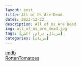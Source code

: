 ```yaml
---
layout: post
title: All of Us Are Dead
dates: 2022-12-22
description: All of Us Are Dead
img: all_of_us_are_dead.jpg
tags: [سریال, درام, اکشن]
categories: [سریال]
---
```


[imdb](https://www.imdb.com/title/tt14169960/reference/)  
[RottenTomatoes](https://www.rottentomatoes.com/tv/all_of_us_are_dead)